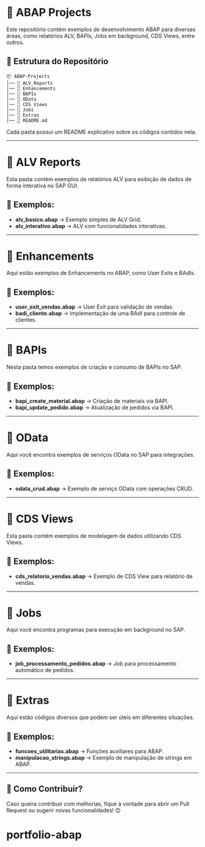 # 📌 ABAP Projects

Este repositório contém exemplos de desenvolvimento ABAP para diversas áreas, como relatórios ALV, BAPIs, Jobs em background, CDS Views, entre outros.

## 📂 Estrutura do Repositório

```
📦 ABAP-Projects
│── 📂 ALV_Reports
│── 📂 Enhancements
│── 📂 BAPIs
│── 📂 OData
│── 📂 CDS_Views
│── 📂 Jobs
│── 📂 Extras
│── 📄 README.md
```

Cada pasta possui um README explicativo sobre os códigos contidos nela.

---

# 📂 ALV Reports

Esta pasta contém exemplos de relatórios ALV para exibição de dados de forma interativa no SAP GUI.

## 📄 Exemplos:
- **alv_basico.abap** → Exemplo simples de ALV Grid.
- **alv_interativo.abap** → ALV com funcionalidades interativas.

---

# 📂 Enhancements

Aqui estão exemplos de Enhancements no ABAP, como User Exits e BAdIs.

## 📄 Exemplos:
- **user_exit_vendas.abap** → User Exit para validação de vendas.
- **badi_cliente.abap** → Implementação de uma BAdI para controle de clientes.

---

# 📂 BAPIs

Nesta pasta temos exemplos de criação e consumo de BAPIs no SAP.

## 📄 Exemplos:
- **bapi_create_material.abap** → Criação de materiais via BAPI.
- **bapi_update_pedido.abap** → Atualização de pedidos via BAPI.

---

# 📂 OData

Aqui você encontra exemplos de serviços OData no SAP para integrações.

## 📄 Exemplos:
- **odata_crud.abap** → Exemplo de serviço OData com operações CRUD.

---

# 📂 CDS Views

Esta pasta contém exemplos de modelagem de dados utilizando CDS Views.

## 📄 Exemplos:
- **cds_relatorio_vendas.abap** → Exemplo de CDS View para relatório de vendas.

---

# 📂 Jobs

Aqui você encontra programas para execução em background no SAP.

## 📄 Exemplos:
- **job_processamento_pedidos.abap** → Job para processamento automático de pedidos.

---

# 📂 Extras

Aqui estão códigos diversos que podem ser úteis em diferentes situações.

## 📄 Exemplos:
- **funcoes_utilitarias.abap** → Funções auxiliares para ABAP.
- **manipulacao_strings.abap** → Exemplo de manipulação de strings em ABAP.

---

## 📌 Como Contribuir?

Caso queira contribuir com melhorias, fique à vontade para abrir um Pull Request ou sugerir novas funcionalidades! 😊

# portfolio-abap
